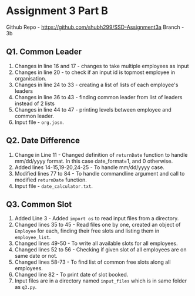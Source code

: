 # Assignment 3 Part B
Github Repo - https://github.com/shubh299/SSD-Assignment3a
Branch - 3b

## Q1. Common Leader
1. Changes in line 16 and 17 - changes to take multiple employees as input
2. Changes in line 20 -  to check if an input id is topmost employee in organisation.
3. Changes in line 24 to 33 - creating a list of lists of each employee's leaders
4. Changes in line 36 to 43 - finding common leader from list of leaders instead of 2 lists
5. Changes in line 44 to 47 - printing levels between employee and common leader.
6. Input file - `org.josn`.

## Q2. Date Difference
1. Change in Line 11 - Changed definition of `returnDate` function to handle mm/dd/yyyy format. In this case date_format=1, and 0 otherwise.
2. Added lines 14-15,19-20,24-25 - To handle mm/dd/yyyy case.
3. Modified lines 77 to 84 - To handle commandline argument and call to modified `returnDate` function.
4. Input file - `date_calculator.txt`.

## Q3. Common Slot
1. Added Line 3 - Added `import os` to read input files from a directory.
2. Changed lines 35 to 45 - Read files one by one, created an object of `Employee` for each, finding their free slots and listing them in `employee_list`.
3. Changed lines 49-50 - To write all available slots for all employees.
4. Changed lines 52 to 56 - Checking if given slot of all employees are on same date or not.
5. Changed lines 58-73 - To find list of common free slots along all employees.
6. Changed line 82 - To print date of slot booked.
7. Input files are in a directory named `input_files` which is in same folder as `q3.py`.
